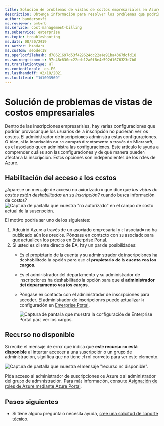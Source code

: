 ```yaml
---
title: Solución de problemas de vistas de costos empresariales en Azure
description: Obtenga información para resolver los problemas que podría tener con vistas de costos de organización dentro de Azure Portal.
author: bandersmsft
ms.reviewer: amberb
ms.service: cost-management-billing
ms.subservice: enterprise
ms.topic: troubleshooting
ms.date: 08/20/2019
ms.author: banders
ms.custom: seodec18
ms.openlocfilehash: d78621697d53f429624dc22a8e91ba4367dcfd18
ms.sourcegitcommit: 97c48e630ec22edc12a0f8e4e592d1676323d7b0
ms.translationtype: HT
ms.contentlocale: es-ES
ms.lasthandoff: 02/18/2021
ms.locfileid: "101093969"
---
```

# <a name="troubleshoot-enterprise-cost-views"></a>Solución de problemas de vistas de costos empresariales

Dentro de las inscripciones empresariales, hay varias configuraciones que podrían provocar que los usuarios de la inscripción no pudieran ver los costos.  El administrador de inscripciones administra estas configuraciones. O bien, si la inscripción no se compró directamente a través de Microsoft, es el asociado quien administra las configuraciones.  Este artículo le ayuda a comprender cuáles son las configuraciones y de qué manera pueden afectar a la inscripción. Estas opciones son independientes de los roles de Azure.

## <a name="enable-access-to-costs"></a>Habilitación del acceso a los costos

¿Aparece un mensaje de acceso no autorizado o que dice que *las vistas de costos están deshabilitadas en su inscripción?* cuando busca información de costos?
![Captura de pantalla que muestra "no autorizado" en el campo de costo actual de la suscripción.](./media/enterprise-mgmt-grp-troubleshoot-cost-view/unauthorized.png)

El motivo podría ser uno de los siguientes:

1. Adquirió Azure a través de un asociado empresarial y el asociado no ha publicado aún los precios. Póngase en contacto con su asociado para que actualicen los precios en [Enterprise Portal](https://ea.azure.com).
2. Si usted es cliente directo de EA, hay un par de posibilidades:
    * Es el propietario de la cuenta y su administrador de inscripciones ha deshabilitado la opción para que el **propietario de la cuenta vea los cargos**.  
    * Es el administrador del departamento y su administrador de inscripciones ha deshabilitado la opción para que el **administrador del departamento vea los cargos**.
    * Póngase en contacto con el administrador de inscripciones para acceder. El administrador de inscripciones puede actualizar la configuración en [Enterprise Portal](https://ea.azure.com/manage/enrollment).

      ![Captura de pantalla que muestra la configuración de Enterprise Portal para ver los cargos.](./media/enterprise-mgmt-grp-troubleshoot-cost-view/ea-portal-settings.png)

## <a name="asset-is-unavailable"></a>Recurso no disponible

Si recibe el mensaje de error que indica que **este recurso no está disponible** al intentar acceder a una suscripción o un grupo de administración, significa que no tiene el rol correcto para ver este elemento.  

![Captura de pantalla que muestra el mensaje "recurso no disponible".](./media/enterprise-mgmt-grp-troubleshoot-cost-view/asset-not-found.png)

Pida acceso al administrador de suscripciones de Azure o al administrador del grupo de administración. Para más información, consulte [Asignación de roles de Azure mediante Azure Portal](../../role-based-access-control/role-assignments-portal.md).

## <a name="next-steps"></a>Pasos siguientes
- Si tiene alguna pregunta o necesita ayuda, [cree una solicitud de soporte técnico](https://go.microsoft.com/fwlink/?linkid=2083458).
